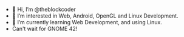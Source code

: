 - 👋 Hi, I’m @theblockcoder
- 👀 I’m interested in Web, Android, OpenGL and Linux Development.
- 🌱 I’m currently learning Web Development, and using Linux.
- Can't wait for GNOME 42!

<!---
theblockcoder/theblockcoder is a ✨ special ✨ repository because its `README.md` (this file) appears on your GitHub profile.
You can click the Preview link to take a look at your changes.
--->
